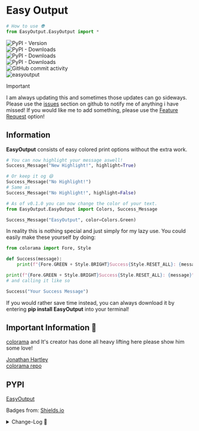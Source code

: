 # Easy Output 
```py 
# How to use 👽
from EasyOutput.EasyOutput import *
```
![PyPI - Version](https://img.shields.io/pypi/v/EasyOutput?style=for-the-badge&logo=pypi&label=EasyOutput&color=55%2C%20117%2C%20169)\
![PyPI - Downloads](https://img.shields.io/pypi/dm/EasyOutput?style=for-the-badge&logo=pypi&label=Monthly%20Downloads&color=358)\
![PyPI - Downloads](https://img.shields.io/pypi/dw/EasyOutput?style=for-the-badge&logo=pypi&label=Weekly%20Downloads&color=358)\
![PyPI - Downloads](https://img.shields.io/pypi/dd/EasyOutput?style=for-the-badge&logo=pypi&label=Daily%20Downloads&color=358)\
![GitHub commit activity](https://img.shields.io/github/commit-activity/m/FrankAustin808/EasyOutput?style=for-the-badge&logo=github)\
![easyoutput](https://i.gyazo.com/e8c1bb4fe08ade9c2ce6856386f48e1f.png)

> [!IMPORTANT]
> I am always updating this and sometimes those updates can go sideways. Please use the [issues](https://github.com/FrankAustin808/EasyOutput/issues/new/choose) section on github to notify me of anything i have missed! If you would like me to add something, please use the [Feature Request](https://github.com/FrankAustin808/EasyOutput/issues/new/choose) option!


## Information
**EasyOutput** consists of easy colored print options without the extra work.

```py
# You can now highlight your message aswell! 
Success_Message("New Highlight!", highlight=True)

# Or keep it og 😄
Success_Message("No Highlight!")
# Same as
Success_Message("No Highlight!", highlight=False)

# As of v0.1.0 you can now change the color of your text.
from EasyOutput.EasyOutput import Colors, Success_Message

Success_Message("EasyOutput", color=Colors.Green)
```

In reality this is nothing special and just simply for my lazy use. You could easily make these yourself by doing:
```py
from colorama import Fore, Style

def Success(message):
    print(f"{Fore.GREEN + Style.BRIGHT}Success{Style.RESET_ALL}: {message}")

print(f"{Fore.GREEN + Style.BRIGHT}Success{Style.RESET_ALL}: {message}")
# and calling it like so

Success("Your Success Message")
```

If you would rather save time instead, you can always download it by entering **pip install EasyOutput** into your terminal! 

## Important Information 🥇
[colorama](https://pypi.org/project/colorama/) and It's creator has done all heavy lifting here please show him some love!

[Jonathan Hartley](https://github.com/tartley)\
[colorama repo](https://github.com/tartley/colorama)

## PYPI

[EasyOutput](https://pypi.org/project/EasyOutput/)


Badges from: [Shields.io](https://shields.io/badges)

<details>
<summary>Change-Log 📝</summary>

[comment]: <> (v0.0.1)
<details>
<summary>v0.0.1</summary>

    ADDED
    - Success Message
    - Error Message
    - Wait Message
</details>

[comment]: <> (v0.0.2)
<details>
<summary>v0.0.2</summary>
    
    ADDED
    - Connection Success Message
    - Connection Error Message

</details>

[comment]: <> (v0.0.3)
<details>
<summary>v0.0.3</summary>
    
    ADDED
    - Function Notes

    FIXED
    - Small Success Message Bugs
</details>

[comment]: <> (v0.0.4)
<details>
<summary>v0.0.4</summary>
    
    ADDED
    - Info Mesage
    - Note Message
</details>

[comment]: <> (v0.0.5)
<details>
<summary>v0.0.5</summary>

    ADDED
    - Title Print

    FIXED
    - Calling issues
</details>

[comment]: <> (v0.0.6)
<details>
<summary>v0.0.6</summary>

    ADDED
    - REDACTED Message

    REMOVED
    - Usless Classes
</details>

[comment]: <> (v0.0.7)
<details>
<summary>v0.0.7</summary>
    
    REMOVED
    - Wait Message 

    ADDED
    - Warning Message

    FIXED
    - imports
</details>

[comment]: <> (v0.0.7.1)
<details>
<summary>v0.0.7.1</summary>

    FIXED
    - 
</details>

[comment]: <> (v0.0.8)
<details>
<summary>v0.0.8</summary>

    ADDED
    - Highlight Message Option!
</details>

[comment]: <> (v0.0.8.1)
<details>
<summary>v0.0.8.1</summary>

    FIXED
    - Leaving all functions at the bottom of the file... IM SORRY
</details>

[comment]: <> (v0.0.9)
<details>
<summary>v0.0.9</summary>

    FIXED
    - Optioanl Highlight!
</details>

[comment]: <> (v0.0.9.1)
<details>
<summary>v0.0.9.1</summary>

    FIXED
    - Info message oddly popping up after every function
</details>

</details>
